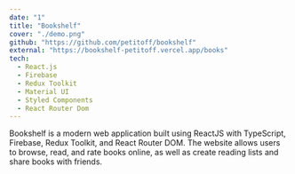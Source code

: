 ```yaml
---
date: "1"
title: "Bookshelf"
cover: "./demo.png"
github: "https://github.com/petitoff/bookshelf"
external: "https://bookshelf-petitoff.vercel.app/books"
tech:
  - React.js
  - Firebase
  - Redux Toolkit
  - Material UI
  - Styled Components
  - React Router Dom
---
```


Bookshelf is a modern web application built using ReactJS with TypeScript, Firebase, Redux Toolkit, and React Router DOM. The website allows users to browse, read, and rate books online, as well as create reading lists and share books with friends.
